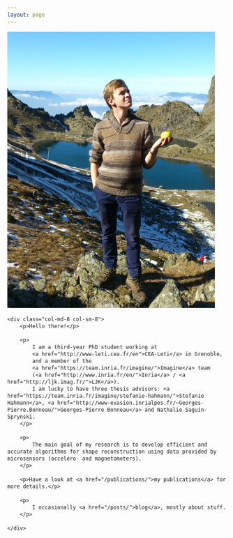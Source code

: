 ```yaml
---
layout: page
---
```


<div class="row">
    <div class="col-md-4 col-sm-4">
        <img src="/assets/apple.jpg" alt="" />
    </div>
    
    <div class="col-md-8 col-sm-8">
        <p>Hello there!</p>
        
        <p>
            I am a third-year PhD student working at
            <a href="http://www-leti.cea.fr/en">CEA-Leti</a> in Grenoble,
            and a member of the 
            <a href="https://team.inria.fr/imagine/">Imagine</a> team
            (<a href="http://www.inria.fr/en/">Inria</a> / <a href="http://ljk.imag.fr/">LJK</a>).
            I am lucky to have three thesis advisors: <a href="https://team.inria.fr/imagine/stefanie-hahmann/">Stefanie Hahmann</a>, <a href="http://www-evasion.inrialpes.fr/~Georges-Pierre.Bonneau/">Georges-Pierre Bonneau</a> and Nathalie Saguin-Sprynski.
        </p>
        
        <p>
            The main goal of my research is to develop efficient and accurate algorithms for shape reconstruction using data provided by microsensors (accelero- and magnetometers).
        </p>
        
        <p>Have a look at <a href="/publications/">my publications</a> for more details.</p>
        
        <p>
            I occasionally <a href="/posts/">blog</a>, mostly about stuff.
        </p>

    </div>
</div>
